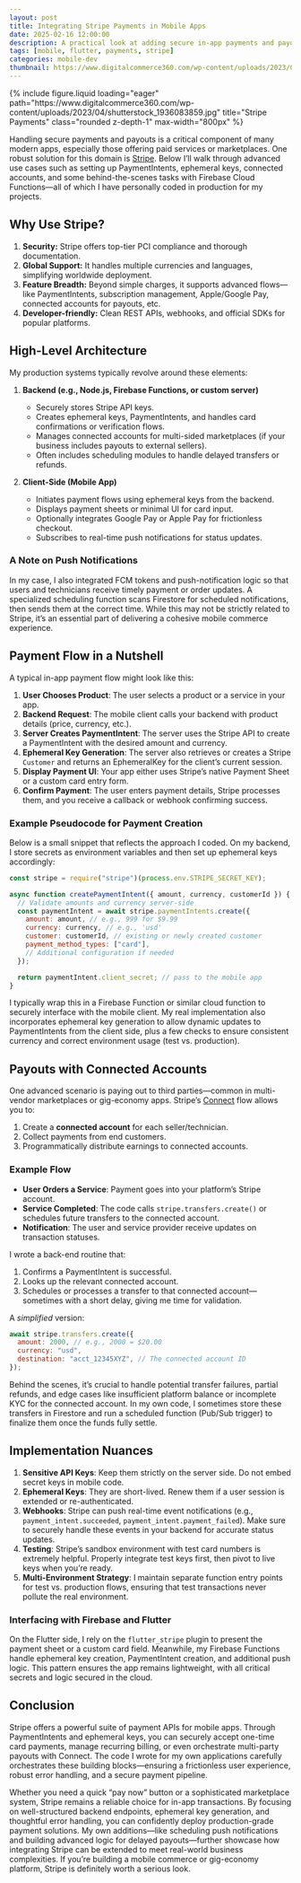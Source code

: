 ```yaml
---
layout: post
title: Integrating Stripe Payments in Mobile Apps
date: 2025-02-16 12:00:00
description: A practical look at adding secure in-app payments and payouts with Stripe
tags: [mobile, flutter, payments, stripe]
categories: mobile-dev
thumbnail: https://www.digitalcommerce360.com/wp-content/uploads/2023/04/shutterstock_1936083859.jpg
---
```


<div class="row">
  <div class="col-sm mt-3 mt-md-0 text-center">
    {% include figure.liquid
       loading="eager"
       path="https://www.digitalcommerce360.com/wp-content/uploads/2023/04/shutterstock_1936083859.jpg"
       title="Stripe Payments"
       class="rounded z-depth-1"
       max-width="800px"
    %}
  </div>
</div>

Handling secure payments and payouts is a critical component of many modern apps, especially those offering paid services or marketplaces. One robust solution for this domain is [Stripe](https://stripe.com/). Below I’ll walk through advanced use cases such as setting up PaymentIntents, ephemeral keys, connected accounts, and some behind-the-scenes tasks with Firebase Cloud Functions—all of which I have personally coded in production for my projects.

## Why Use Stripe?

1. **Security:** Stripe offers top-tier PCI compliance and thorough documentation.
2. **Global Support:** It handles multiple currencies and languages, simplifying worldwide deployment.
3. **Feature Breadth:** Beyond simple charges, it supports advanced flows—like PaymentIntents, subscription management, Apple/Google Pay, connected accounts for payouts, etc.
4. **Developer-friendly:** Clean REST APIs, webhooks, and official SDKs for popular platforms.

## High-Level Architecture

My production systems typically revolve around these elements:

1. **Backend (e.g., Node.js, Firebase Functions, or custom server)**

   - Securely stores Stripe API keys.
   - Creates ephemeral keys, PaymentIntents, and handles card confirmations or verification flows.
   - Manages connected accounts for multi-sided marketplaces (if your business includes payouts to external sellers).
   - Often includes scheduling modules to handle delayed transfers or refunds.

2. **Client-Side (Mobile App)**
   - Initiates payment flows using ephemeral keys from the backend.
   - Displays payment sheets or minimal UI for card input.
   - Optionally integrates Google Pay or Apple Pay for frictionless checkout.
   - Subscribes to real-time push notifications for status updates.

### A Note on Push Notifications

In my case, I also integrated FCM tokens and push-notification logic so that users and technicians receive timely payment or order updates. A specialized scheduling function scans Firestore for scheduled notifications, then sends them at the correct time. While this may not be strictly related to Stripe, it’s an essential part of delivering a cohesive mobile commerce experience.

## Payment Flow in a Nutshell

A typical in-app payment flow might look like this:

1. **User Chooses Product**: The user selects a product or a service in your app.
2. **Backend Request**: The mobile client calls your backend with product details (price, currency, etc.).
3. **Server Creates PaymentIntent**: The server uses the Stripe API to create a PaymentIntent with the desired amount and currency.
4. **Ephemeral Key Generation**: The server also retrieves or creates a Stripe `Customer` and returns an EphemeralKey for the client’s current session.
5. **Display Payment UI**: Your app either uses Stripe’s native Payment Sheet or a custom card entry form.
6. **Confirm Payment**: The user enters payment details, Stripe processes them, and you receive a callback or webhook confirming success.

### Example Pseudocode for Payment Creation

Below is a small snippet that reflects the approach I coded. On my backend, I store secrets as environment variables and then set up ephemeral keys accordingly:

```js
const stripe = require("stripe")(process.env.STRIPE_SECRET_KEY);

async function createPaymentIntent({ amount, currency, customerId }) {
  // Validate amounts and currency server-side
  const paymentIntent = await stripe.paymentIntents.create({
    amount: amount, // e.g., 999 for $9.99
    currency: currency, // e.g., 'usd'
    customer: customerId, // existing or newly created customer
    payment_method_types: ["card"],
    // Additional configuration if needed
  });

  return paymentIntent.client_secret; // pass to the mobile app
}
```

I typically wrap this in a Firebase Function or similar cloud function to securely interface with the mobile client. My real implementation also incorporates ephemeral key generation to allow dynamic updates to PaymentIntents from the client side, plus a few checks to ensure consistent currency and correct environment usage (test vs. production).

## Payouts with Connected Accounts

One advanced scenario is paying out to third parties—common in multi-vendor marketplaces or gig-economy apps. Stripe’s [Connect](https://stripe.com/connect) flow allows you to:

1. Create a **connected account** for each seller/technician.
2. Collect payments from end customers.
3. Programmatically distribute earnings to connected accounts.

### Example Flow

- **User Orders a Service**: Payment goes into your platform’s Stripe account.
- **Service Completed**: The code calls `stripe.transfers.create()` or schedules future transfers to the connected account.
- **Notification**: The user and service provider receive updates on transaction statuses.

I wrote a back-end routine that:

1. Confirms a PaymentIntent is successful.
2. Looks up the relevant connected account.
3. Schedules or processes a transfer to that connected account—sometimes with a short delay, giving me time for validation.

A _simplified_ version:

```js
await stripe.transfers.create({
  amount: 2000, // e.g., 2000 = $20.00
  currency: "usd",
  destination: "acct_12345XYZ", // The connected account ID
});
```

Behind the scenes, it’s crucial to handle potential transfer failures, partial refunds, and edge cases like insufficient platform balance or incomplete KYC for the connected account. In my own code, I sometimes store these transfers in Firestore and run a scheduled function (Pub/Sub trigger) to finalize them once the funds fully settle.

## Implementation Nuances

1. **Sensitive API Keys**: Keep them strictly on the server side. Do not embed secret keys in mobile code.
2. **Ephemeral Keys**: They are short-lived. Renew them if a user session is extended or re-authenticated.
3. **Webhooks**: Stripe can push real-time event notifications (e.g., `payment_intent.succeeded`, `payment_intent.payment_failed`). Make sure to securely handle these events in your backend for accurate status updates.
4. **Testing**: Stripe’s sandbox environment with test card numbers is extremely helpful. Properly integrate test keys first, then pivot to live keys when you’re ready.
5. **Multi-Environment Strategy**: I maintain separate function entry points for test vs. production flows, ensuring that test transactions never pollute the real environment.

### Interfacing with Firebase and Flutter

On the Flutter side, I rely on the `flutter_stripe` plugin to present the payment sheet or a custom card field. Meanwhile, my Firebase Functions handle ephemeral key creation, PaymentIntent creation, and additional push logic. This pattern ensures the app remains lightweight, with all critical secrets and logic secured in the cloud.

## Conclusion

Stripe offers a powerful suite of payment APIs for mobile apps. Through PaymentIntents and ephemeral keys, you can securely accept one-time card payments, manage recurring billing, or even orchestrate multi-party payouts with Connect. The code I wrote for my own applications carefully orchestrates these building blocks—ensuring a frictionless user experience, robust error handling, and a secure payment pipeline.

Whether you need a quick “pay now” button or a sophisticated marketplace system, Stripe remains a reliable choice for in-app transactions. By focusing on well-structured backend endpoints, ephemeral key generation, and thoughtful error handling, you can confidently deploy production-grade payment solutions. My own additions—like scheduling push notifications and building advanced logic for delayed payouts—further showcase how integrating Stripe can be extended to meet real-world business complexities. If you’re building a mobile commerce or gig-economy platform, Stripe is definitely worth a serious look.
